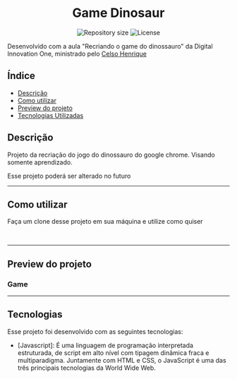 <h1 align="center">Game Dinosaur</h1>

<p align="center">
 <img alt="Repository size" src="https://img.shields.io/github/repo-size/luizeduul/Game-Dinosaur">
 <img alt="License" src="https://img.shields.io/badge/license-MIT-brightgreen">
</p>

<p>Desenvolvido com a aula "Recriando o game do dinossauro" da Digital Innovation One,  ministrado pelo <a href="https://github.com/celso-henrique" target="_blank" rel="noopener noreferrer nofollow">Celso Henrique</a></p>

## Índice
- [Descrição](#descrição)
- [Como utilizar](#como-utilizar)
- [Preview do projeto](#preview-do-projeto)
- [Tecnologias Utilizadas](#tecnologias)

## Descrição
<p>Projeto da recriação do jogo do dinossauro do google chrome. Visando somente aprendizado.</p>
<p>Esse projeto poderá ser alterado no futuro</p>

---
     
## Como utilizar 
<p>Faça um clone desse projeto em sua máquina e utilize como quiser</p><br>

---

## Preview do projeto

<h3>Game</h3>
<p align="center">
  
</p>

---

## Tecnologias
 Esse projeto foi desenvolvido com as seguintes tecnologias:
  - [Javascript]: É uma linguagem de programação interpretada estruturada, de script em alto nível com tipagem dinâmica fraca e multiparadigma. Juntamente com HTML e CSS, o JavaScript é uma das três principais tecnologias da World Wide Web.
